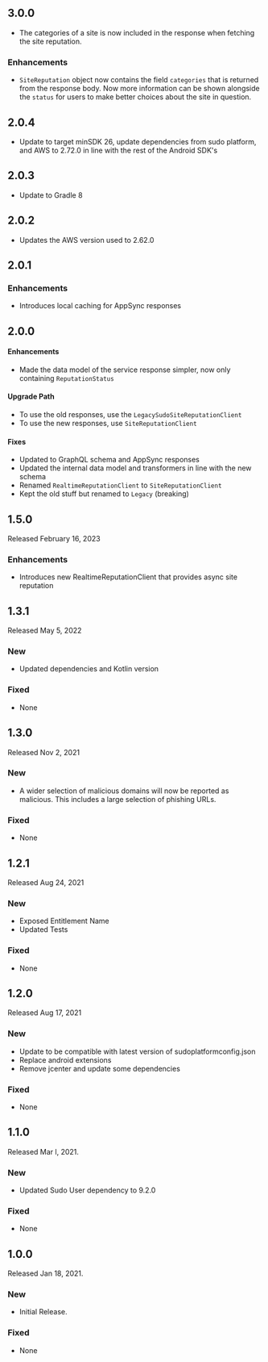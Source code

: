 ## 3.0.0
- The categories of a site is now included in the response when fetching the site reputation.

### Enhancements
- `SiteReputation` object now contains the field `categories` that is returned from the response body. 
Now more information can be shown alongside the `status` for users to make better choices about the site in question. 

## 2.0.4
- Update to target minSDK 26, update dependencies from sudo platform, and AWS to 2.72.0 in line with the rest of the Android SDK's

## 2.0.3
- Update to Gradle 8

## 2.0.2
- Updates the AWS version used to 2.62.0

## 2.0.1

### Enhancements
- Introduces local caching for AppSync responses

## 2.0.0

#### Enhancements
- Made the data model of the service response simpler, now only containing `ReputationStatus`

#### Upgrade Path
- To use the old responses, use the `LegacySudoSiteReputationClient`
- To use the new responses, use `SiteReputationClient`

#### Fixes
- Updated to GraphQL schema and AppSync responses
- Updated the internal data model and transformers in line with the new schema
- Renamed `RealtimeReputationClient` to `SiteReputationClient`
- Kept the old stuff but renamed to `Legacy` (breaking)


## 1.5.0
Released February 16, 2023

### Enhancements
- Introduces new RealtimeReputationClient that provides async site reputation

## 1.3.1
Released May 5, 2022

### New
- Updated dependencies and Kotlin version

### Fixed

- None

## 1.3.0
Released Nov 2, 2021

### New
- A wider selection of malicious domains will now be reported as malicious. This includes a large selection of phishing URLs.

### Fixed

- None

## 1.2.1
Released Aug 24, 2021

### New
- Exposed Entitlement Name
- Updated Tests

### Fixed

- None

## 1.2.0
Released Aug 17, 2021

### New

- Update to be compatible with latest version of sudoplatformconfig.json
- Replace android extensions
- Remove jcenter and update some dependencies

### Fixed

- None

## 1.1.0
Released Mar l, 2021.

### New

- Updated Sudo User dependency to 9.2.0

### Fixed

- None

## 1.0.0
Released Jan 18, 2021.

### New

- Initial Release.

### Fixed

- None

